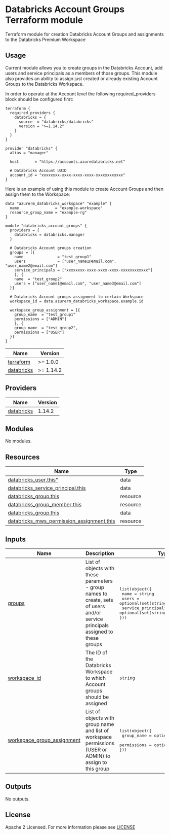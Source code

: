 # Databricks Account Groups Terraform module
Terraform module for creation Databricks Account Groups and assignments 
to the Databricks Premium Workspace

## Usage
Current module allows you to create groups in the Databricks Account, add users and service principals as a members of those groups. 
This module also provides an ability to assign just created or already existing Account Groups to the Databricks Workspace.

In order to operate at the Account level the following required_providers block should be configured first:

```hcl
terraform {
  required_providers {
    databricks = {
      source  = "databricks/databricks"
      version = ">=1.14.2"
    }
  }
}

provider "databricks" {
  alias = "manager"

  host       = "https://accounts.azuredatabricks.net"
  
  # Databricks Account UUID
  account_id = "xxxxxxxx-xxxx-xxxx-xxxx-xxxxxxxxxxxx" 
}
```

Here is an example of using this module to create Account Groups and then assign them to the Workspace:
```hcl
data "azurerm_databricks_workspace" "example" {
  name                = "example-workspace"
  resource_group_name = "example-rg"
}

module "databricks_account_groups" {
  providers = {
    databricks = databricks.manager
  }

  # Databricks Account groups creation
  groups = [{
    name               = "test_group1"
    users              = ["user_name1@email.com", "user_name2@email.com"]
    service_principals = ["xxxxxxxx-xxxx-xxxx-xxxx-xxxxxxxxxxxx"]
    }, {
    name  = "test_group2"
    users = ["user_name1@email.com", "user_name3@email.com"]
  }]

  # Databricks Account groups assignment to certain Workspace
  workspace_id = data.azurerm_databricks_workspace.example.id
  
  workspace_group_assignment = [{
    group_name  = "test_group1"
    permissions = ["ADMIN"]
    }, {
    group_name  = "test_group2",
    permissions = ["USER"]
  }]
}
```

| Name                                                                         | Version   |
| ---------------------------------------------------------------------------- | --------- |
| <a name="requirement_terraform"></a> [terraform](#requirement\_terraform)    | >= 1.0.0  |
| <a name="requirement_databricks"></a> [databricks](#requirement\_databricks) | >= 1.14.2 |

## Providers

| Name                                                                   | Version |
| ---------------------------------------------------------------------- | ------- |
| <a name="provider_databricks"></a> [databricks](#provider\_databricks) | 1.14.2  |

## Modules

No modules.

## Resources

| Name                                                                                                                                                       | Type     |
| ---------------------------------------------------------------------------------------------------------------------------------------------------------- | -------- |
| [databricks_user.this"](https://registry.terraform.io/providers/databricks/databricks/latest/docs/resources/sql_global_config)                             | data     |
| [databricks_service_principal.this](https://registry.terraform.io/providers/databricks/databricks/latest/docs/data-sources/service_principal)              | data     |
| [databricks_group.this](https://registry.terraform.io/providers/databricks/databricks/latest/docs/resources/group)                                         | resource |
| [databricks_group_member.this](https://registry.terraform.io/providers/databricks/databricks/latest/docs/resources/group_member)                           | resource |
| [databricks_group.this](https://registry.terraform.io/providers/databricks/databricks/latest/docs/data-sources/group)                                      | data     |
| [databricks_mws_permission_assignment.this](https://registry.terraform.io/providers/databricks/databricks/latest/docs/resources/mws_permission_assignment) | resource |

## Inputs

| Name                                                                                                                 | Description                                                                                               | Type                                                                                                                                                          | Default | Required |
| -------------------------------------------------------------------------------------------------------------------- | --------------------------------------------------------------------------------------------------------- | ------------------------------------------------------------------------------------------------------------------------------------------------------------- | ------- | :------: |
| <a name="input_groups"></a> [groups](#input\_groups)                                                                 | List of objects with these parameters -  group names to create, sets of users and/or service principals assigned to these groups                             | <pre>list(object({<br>  name              = string<br>  users             = optional(set(string))<br>  service_principals = optional(set(string))<br>}))</pre> | []      |    no    |
| <a name="input_workspace_id"></a> [workspace\_id](#input\_workspace\_id)                                             | The ID of the Databricks Workspace to which Account groups should be assigned                             | `string`                                                                                                                                                      | "null"  |    no    |
| <a name="input_workspace_group_assignment"></a> [workspace\_group\_assignment](#input\_workspace\_group\_assignment) | List of objects with group name and list of workspace permissions (USER or ADMIN) to assign to this group | <pre>list(object({<br>  group_name = optional(string),<br>  permissions  = optional(list(string))<br>}))</pre>                                              | []      |    no    |

## Outputs

No outputs.
<!-- END_TF_DOCS -->
## License

Apache 2 Licensed. For more information please see [LICENSE](https://github.com/data-platform-hq/terraform-databricks-databricks-account-groups/blob/main/LICENSE)
